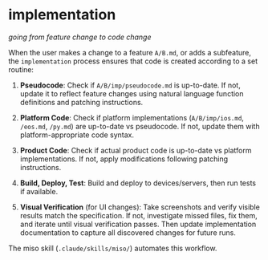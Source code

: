 # implementation
*going from feature change to code change*

When the user makes a change to a feature `A/B.md`, or adds a subfeature, the `implementation` process ensures that code is created according to a set routine:

1. **Pseudocode**: Check if `A/B/imp/pseudocode.md` is up-to-date. If not, update it to reflect feature changes using natural language function definitions and patching instructions.

2. **Platform Code**: Check if platform implementations (`A/B/imp/ios.md`, `/eos.md`, `/py.md`) are up-to-date vs pseudocode. If not, update them with platform-appropriate code syntax.

3. **Product Code**: Check if actual product code is up-to-date vs platform implementations. If not, apply modifications following patching instructions.

4. **Build, Deploy, Test**: Build and deploy to devices/servers, then run tests if available.

5. **Visual Verification** (for UI changes): Take screenshots and verify visible results match the specification. If not, investigate missed files, fix them, and iterate until visual verification passes. Then update implementation documentation to capture all discovered changes for future runs.

The miso skill (`.claude/skills/miso/`) automates this workflow.